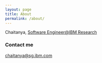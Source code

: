 ```yaml
---
layout: page
title: About
permalink: /about/
---
```


Chaitanya, [Software Engineer@IBM Research](https://www.linkedin.com/in/chaitanyakr/)


### Contact me

[chaitanya@sg.ibm.com](mailto:chaitanya@sg.ibm.com)
